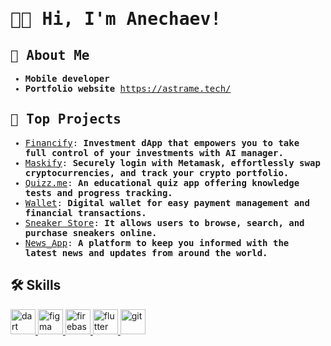 <div style="font-family: 'Roboto Mono', monospace;">
  
# 👋🏻 Hi, I'm Anechaev!

## 🔮 About Me
- **Mobile developer**
- **Portfolio website** https://astrame.tech/

## 🚀 Top Projects
- [Financify](https://github.com/Anechaev06/Financify): **Investment dApp that empowers you to take full control of your investments with AI manager.**
- [Maskify](https://github.com/Anechaev06/maskify): **Securely login with Metamask, effortlessly swap cryptocurrencies, and track your crypto portfolio.**
- [Quizz.me](https://github.com/Anechaev06/quizz_me): **An educational quiz app offering knowledge tests and progress tracking.**
- [Wallet](https://github.com/Anechaev06/wallet_app): **Digital wallet for easy payment management and financial transactions.**
- [Sneaker Store](https://github.com/Anechaev06/sneaker_store): **It allows users to browse, search, and purchase sneakers online.**
- [News_App](https://github.com/Anechaev06/news_app): **A platform to keep you informed with the latest news and updates from around the world.**

</div>

## 🛠 Skills
<p align="left"> <a href="https://dart.dev" target="_blank" rel="noreferrer"> <img src="https://www.vectorlogo.zone/logos/dartlang/dartlang-icon.svg" alt="dart" width="40" height="40"/> </a> <a href="https://www.figma.com/" target="_blank" rel="noreferrer"> <img src="https://www.vectorlogo.zone/logos/figma/figma-icon.svg" alt="figma" width="40" height="40"/> </a> <a href="https://firebase.google.com/" target="_blank" rel="noreferrer"> <img src="https://www.vectorlogo.zone/logos/firebase/firebase-icon.svg" alt="firebase" width="40" height="40"/> </a> <a href="https://flutter.dev" target="_blank" rel="noreferrer"> <img src="https://www.vectorlogo.zone/logos/flutterio/flutterio-icon.svg" alt="flutter" width="40" height="40"/> </a> <a href="https://git-scm.com/" target="_blank" rel="noreferrer"> <img src="https://www.vectorlogo.zone/logos/git-scm/git-scm-icon.svg" alt="git" width="40" height="40"/> </a> </p>
